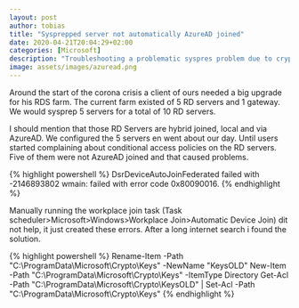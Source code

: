 ```yaml
---
layout: post
author: tobias
title: "Sysprepped server not automatically AzureAD joined"
date: 2020-04-21T20:04:29+02:00
categories: [Microsoft]
description: "Troubleshooting a problematic syspres problem due to crypto keys"
image: assets/images/azuread.png
---
```


Around the start of the corona crisis a client of ours needed a big upgrade for his RDS farm. The current farm existed of 5 RD servers and 1 gateway. We would sysprep 5 servers for a total of 10 RD servers.

I should mention that those RD Servers are hybrid joined, local and via AzureAD. We configured the 5 servers en went about our day. Until users started complaining about conditional access policies on the RD servers. Five of them were not AzureAD joined and that caused problems.

{% highlight powershell %}
DsrDeviceAutoJoinFederated failed with -2146893802
wmain: failed with error code 0x80090016.
{% endhighlight %}

Manually running the workplace join task (Task scheduler>Microsoft>Windows>Workplace Join>Automatic Device Join) dit not help, it just created these errors. After a long internet search i found the solution.

{% highlight powershell %}
Rename-Item -Path "C:\ProgramData\Microsoft\Crypto\Keys" -NewName "KeysOLD"
New-Item -Path "C:\ProgramData\Microsoft\Crypto\Keys" -ItemType Directory
Get-Acl -Path "C:\ProgramData\Microsoft\Crypto\KeysOLD" | Set-Acl -Path "C:\ProgramData\Microsoft\Crypto\Keys"
{% endhighlight %}